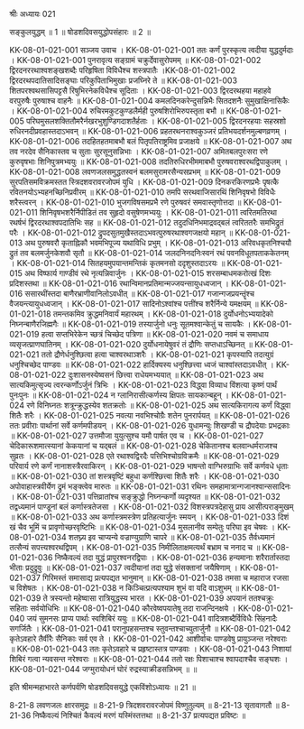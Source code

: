 श्रीः
अध्यायः 021

सङ्कुलयुद्धम् ॥ 1 ॥ षोडशदिवसयुद्धोपसंहारः ॥ 2 ॥

KK-08-01-021-001	सञ्जय उवाच ।
KK-08-01-021-001	ततः कर्णं पुरस्कृत्य त्वदीया युद्धदुर्मदाः ।
KK-08-01-021-001	पुनरावृत्य सङ्ग्रामं चक्रुर्देवासुरोपमम् ॥
KK-08-01-021-002	द्विरदनररथाश्वशङ्खशब्दैः परिहृषिता विविधैश्च शस्त्रपातैः ।KK-08-01-021-002	द्विरदरथपदातिसादिसङ्घाः परिकुपिताभिमुखाः प्रजघ्निरे ते ॥
KK-08-01-021-003	शितपरश्वथसासिपट्टसै रिषुभिरनेकविधैश्च सूदिताः ।
KK-08-01-021-003	द्विरदरथहया महाहवे वरपुरुषैः पुरुषाश्च वाहनैः ॥
KK-08-01-021-004	कमलदिनकरेन्दुसन्निभैः सितदशनैः सुमुखाक्षिनासिकैः ।
KK-08-01-021-004	रुचिरमकुटकुण्डलैर्मही पुरुषशिरोभिरुपस्तृता बभौ ॥
KK-08-01-021-005	परिघमुसलशक्तितौमरैर्नखरभुशुण्डिगदाशतैर्हताः ।
KK-08-01-021-005	द्विरदनरहयाः सहस्रशो रुधिरनदीप्रवहास्तदाऽभवन् ॥
KK-08-01-021-006	प्रहतरथनराश्वकुञ्जरं प्रतिभयदर्शनमुल्बणव्रणम् ।
KK-08-01-021-006	तदहितहतमाबभौ बलं पितृपतिराष्ट्रमिव प्रजाक्षये ॥
KK-08-01-021-007	अथ तव नरदेव सैनिकास्तव च सुताः सुरसूनुसन्निभाः ।
KK-08-01-021-007	अमितबलपुरःसरा रणे कुरुवृषभाः शिनिपुत्रमभ्ययुः ॥
KK-08-01-021-008	तदतिरुधिरभीममाबभौ पुरुषवराश्वरथद्विपाकुलम् ।
KK-08-01-021-008	लवणजलसमुद्धतस्वनं बलमसुरामरसैन्यसप्रभम् ॥
KK-08-01-021-009	सुरपतिसमविक्रमस्तत स्त्रिदशवरावरजोपमं युधि ।
KK-08-01-021-009	दिनकरकिरणप्रभैः पृषत्कै रवितनयोऽभ्यहनच्छिनिप्रवीरम् ॥
KK-08-01-021-010	तमपि सरथवाजिसारथिं शिनिवृषभो विविधैः शरैस्त्वरन् ।
KK-08-01-021-010	भुजगविषसमप्रभै रणे पुरुषवरं समवास्तृणोत्तदा ॥
KK-08-01-021-011	शिनिवृषभशरैर्निपीडितं तव सुहृदो वसुषेणमभ्ययुः ।
KK-08-01-021-011	त्वरितमतिरथा रथर्षभं द्विरदरथाश्वपदातिभिः सह ॥
KK-08-01-021-012	तदुदधिनिभमाद्रवद्बलं त्वरिततरैः समभिद्रुतं परैः ।
KK-08-01-021-012	द्रुपदसुतमुखैस्तदाऽभवत्पुरुषरथाश्वगजक्षयो महान् ॥
KK-08-01-021-013	अथ पुरुषवरौ कृताह्निकौ भवमभिपूज्य यथाविधि प्रभुम् ।
KK-08-01-021-013	अरिवधकृतनिश्चयौ द्रुतं तव बलमर्जुनकेशवौ सृतौ ॥
KK-08-01-021-014	जलदनिनदनिःस्वनं रथं पवनविधूतपताककेतनम् ।
KK-08-01-021-014	सितहयमुपयान्तमन्तिकं कृतमनसो ददृशुस्तदाऽरयः ॥
KK-08-01-021-015	अथ विष्फार्य गाण्डीवं रथे नृत्यन्निवार्जुनः ।
KK-08-01-021-015	शरसम्बाधमकरोत्खं दिशः प्रदिशस्तथा ॥
KK-08-01-021-016	रथान्विमानप्रतिमान्मज्जयन्सायुधध्वजान् ।
KK-08-01-021-016	ससारथींस्तदा बाणैरभ्राणीवानिलोऽवधीत् ॥
KK-08-01-021-017	गजान्गजप्रयन्तॄंश्च वैजयन्त्यायुधध्वजान् ।
KK-08-01-021-017	सादिनोऽश्वांश्च पत्तींश्च शरैर्निन्ये यमक्षयम् ॥
KK-08-01-021-018	तमन्तकमिव क्रुद्धमनिवार्यं महारथम् ।
KK-08-01-021-018	दुर्योधनोऽभ्ययादेको निघ्नन्बाणैरजिह्मगैः ॥
KK-08-01-021-019	तस्यार्जुनो धनुः सूतमश्वान्केतुं च सायकैः ।
KK-08-01-021-019	हत्वा सप्तभिरेकेन च्छत्रं चिच्छेद पत्रिणा ॥
KK-08-01-021-020	नवमं च समाधाय व्यसृजत्प्राणघातिनम् ।
KK-08-01-021-020	दुर्योधनायेषुवरं तं द्रौणिः सप्तधाऽच्छिनत् ॥
KK-08-01-021-021	ततो द्रौणेर्धनुश्छित्वा हत्वा चाश्वरथाञ्शरैः ।
KK-08-01-021-021	कृपस्यापि तदत्युग्रं धनुश्चिच्छेद पाण्डवः ॥
KK-08-01-021-022	हार्दिक्यस्य धनुश्छित्त्वा ध्वजं चाश्वांस्तदाऽवधीत् ।
KK-08-01-021-022	दुःशासनस्येष्वसनं छित्त्वा राधेयमभ्ययात् ॥
KK-08-01-021-023	अथ सात्यकिमुत्सृज्य त्वरन्कर्णोऽर्जुनं त्रिभिः ।
KK-08-01-021-023	विद्ध्वा विव्याध विंशत्या कृष्णं पार्थं पुनःपुनः ॥
KK-08-01-021-024	न ग्लानिरासीत्कर्णस्य क्षिपतः सायकान्बहून् ।
KK-08-01-021-024	रणे विनिघ्नतः शत्रून्क्रुद्धस्येव शतक्रतोः ॥
KK-08-01-021-025	अथ सात्यकिरागत्य कर्णं विद्ध्वा शितैः शरैः ।
KK-08-01-021-025	नवत्या नवभिश्चोग्रैः शतेन पुनरार्पयत् ॥
KK-08-01-021-026	ततः प्रवीराः पार्थानां सर्वे कर्णमपीडयन् ।
KK-08-01-021-026	युधामन्युः शिखण्डी च द्रौपदेयाः प्रभद्रकाः ॥
KK-08-01-021-027	उत्तमौजा युयुत्सुश्च यमौ पार्षत एव च ।
KK-08-01-021-027	चेदिकारूशमात्स्यानां केकयानां च यद्बलं ॥
KK-08-01-021-028	चेकितानश्च बलवान्धर्मराजश्च सुव्रतः ।
KK-08-01-021-028	एते रथाश्वद्विरदैः पत्तिभिश्चोग्रविक्रमैः ॥
KK-08-01-021-029	परिवार्य रणे कर्णं नानाशस्त्रैरवाकिरन् ।
KK-08-01-021-029	भाषन्तो वाग्भिरुग्राभिः सर्वे कर्णवधे धृताः ॥
KK-08-01-021-030	तां शस्त्रवृष्टिं बहुधा कर्णश्छित्त्वा शितैः शरैः ।
KK-08-01-021-030	अपोवाहास्त्रवीर्येण द्रुमं भङ्क्त्वेव मारुतः ॥
KK-08-01-021-031	रथिनः समहामात्रान्गजानश्वान्ससादिनः ।
KK-08-01-021-031	पत्तिव्रातांश्च सङ्क्रुद्धो निघ्नन्कर्णो व्यदृश्यत ॥
KK-08-01-021-032	तद्वध्यमानं पाण्डूनां बलं कर्णास्त्रतेजसा ।
KK-08-01-021-032	विशस्त्रपत्रदेहासु प्राय आसीत्पराङ्मुखम् ॥
KK-08-01-021-033	अथ कर्णास्त्रमस्त्रेण प्रतिहत्यार्जुनः स्मयन् ।
KK-08-01-021-033	दिशं खं चैव भूमिं च प्रावृणोच्छरवृष्टिभिः ॥
KK-08-01-021-034	मुसलानीव सम्पेतुः परिघा इव चेषवः ।
KK-08-01-021-034	शतघ्न्य इव चाप्यन्ये वज्राण्युग्राणि चापरे ॥
KK-08-01-021-035	तैर्वध्यमानं तत्सैन्यं सपत्त्यश्वरथद्विपम् ।
KK-08-01-021-035	निमीलिताक्षमत्यर्थं बभ्राम च ननाद च ॥
KK-08-01-021-036	निष्कैवल्यं तदा युद्धं प्रापुरश्वनरद्विपाः ।
KK-08-01-021-036 	हन्यमानाः शरैरार्तास्तदा भीताः प्रदुद्रुवुः ॥
KK-08-01-021-037	त्वदीयानां तदा युद्धे संसक्तानां जयैषिणाम् ।
KK-08-01-021-037	गिरिमस्तं समासाद्य प्रत्यपद्यत भानुमान् ॥
KK-08-01-021-038	तमसा च महाराज रजसा च विशेषतः ।
KK-08-01-021-038	न किञ्चित्प्रत्यपश्याम शुभं वा यदि वाऽशुभम् ॥
KK-08-01-021-039	ते त्रस्यन्तो महेष्वासा रात्रियुद्धस्य भारत ।
KK-08-01-021-039	अपयानं ततश्चक्रुः सहिताः सर्वयोधिभिः ॥
KK-08-01-021-040	कौरवेष्वपयातेषु तदा राजन्दिनक्षये ।
KK-08-01-021-040	जयं सुमनसः प्राप्य पार्थाः स्वशिबिरं ययुः ॥
KK-08-01-021-041	वादित्रशब्दैर्विविधैः सिंहनादैः सगर्जितैः ।
KK-08-01-021-041	परानुपहसन्तश्च स्तुवन्तश्चाच्युतार्जुनौ ॥
KK-08-01-021-042	कृतेऽवहारे तैर्वीरैः सैनिकाः सर्व एव ते ।
KK-08-01-021-042	आशीर्वाचः पाण्डवेषु प्रायुञ्जन्त नरेश्वराः ॥
KK-08-01-021-043	ततः कृतेऽवहारे च प्रहृष्टास्तत्र पाण्डवाः ।
KK-08-01-021-043	निशायां शिबिरं गत्वा न्यवसन्त नरेश्वराः ॥
KK-08-01-021-044	ततो रक्षः पिशाचाश्च श्वापदाश्चैव सङ्घशः ।
KK-08-01-021-044	जग्मुरायोधनं घोरं रुद्रस्याक्रीडसन्निभम् ॥ ॥

इति श्रीमन्महाभारते कर्णपर्वणि षोडशदिवसयुद्धे एकविंशोऽध्यायः ॥ 21 ॥

8-21-8 लवणजलः क्षारसमुद्रः ॥ 8-21-9 त्रिदशवरावरजोपमं विष्णुतुल्यम् ॥ 8-21-13 सृतावागतौ ॥ 8-21-36 निष्कैवल्यं निश्चितं कैवल्यं मरणं यस्मिंस्तत्तथा ॥ 8-21-37 प्रत्यपद्यत प्रविष्टः ॥
